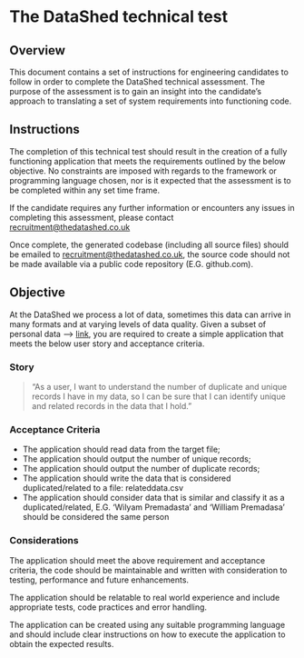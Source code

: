 # The DataShed technical test

## Overview

This document contains a set of instructions for engineering candidates to follow in order to complete the DataShed technical assessment. The purpose of the assessment is to gain an insight into the candidate’s approach to translating a set of system requirements into functioning code.

## Instructions

The completion of this technical test should result in the creation of a fully functioning application that meets the requirements outlined by the below objective. No constraints are imposed with regards to the framework or programming language chosen, nor is it expected that the assessment is to be completed within any set time frame. 

If the candidate requires any further information or encounters any issues in completing this assessment, please contact recruitment@thedatashed.co.uk  

Once complete, the generated codebase (including all source files) should be emailed to recruitment@thedatashed.co.uk, the source code should not be made available via a public code repository (E.G. github.com).

## Objective

At the DataShed we process a lot of data, sometimes this data can arrive in many formats and at varying levels of data quality. Given a subset of personal data --> [link](profile-data/DataShed_Technical_Test.csv), you are required to create a simple application that meets the below user story and acceptance criteria.

### Story

> “As a user, I want to understand the number of duplicate and unique records I have in my data, so I can be sure that I can identify unique and related records in the data that I hold.”

### Acceptance Criteria

* The application should read data from the target file;
* The application should output the number of unique records; 
* The application should output the number of duplicate records;
* The application should write the data that is considered duplicated/related to a file: relateddata.csv
* The application should consider data that is similar and classify it as a duplicated/related, E.G. ‘Wilyam Premadasta’ and ‘William Premadasa’ should be considered the same person

### Considerations

The application should meet the above requirement and acceptance criteria, the code should be maintainable and written with consideration to testing, performance and future enhancements.

The application should be relatable to real world experience and include appropriate tests, code practices and error handling.

The application can be created using any suitable programming language and should include clear instructions on how to execute the application to obtain the expected results.

